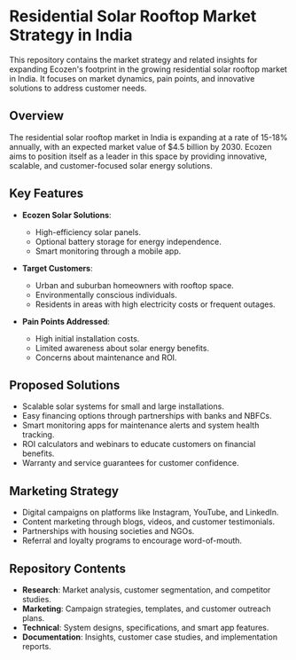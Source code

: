 # Residential Solar Rooftop Market Strategy in India

This repository contains the market strategy and related insights for expanding Ecozen's footprint in the growing residential solar rooftop market in India. It focuses on market dynamics, pain points, and innovative solutions to address customer needs.

## Overview

The residential solar rooftop market in India is expanding at a rate of 15-18% annually, with an expected market value of $4.5 billion by 2030. Ecozen aims to position itself as a leader in this space by providing innovative, scalable, and customer-focused solar energy solutions.

## Key Features

- **Ecozen Solar Solutions**:
  - High-efficiency solar panels.
  - Optional battery storage for energy independence.
  - Smart monitoring through a mobile app.

- **Target Customers**:
  - Urban and suburban homeowners with rooftop space.
  - Environmentally conscious individuals.
  - Residents in areas with high electricity costs or frequent outages.

- **Pain Points Addressed**:
  - High initial installation costs.
  - Limited awareness about solar energy benefits.
  - Concerns about maintenance and ROI.

## Proposed Solutions

- Scalable solar systems for small and large installations.
- Easy financing options through partnerships with banks and NBFCs.
- Smart monitoring apps for maintenance alerts and system health tracking.
- ROI calculators and webinars to educate customers on financial benefits.
- Warranty and service guarantees for customer confidence.

## Marketing Strategy

- Digital campaigns on platforms like Instagram, YouTube, and LinkedIn.
- Content marketing through blogs, videos, and customer testimonials.
- Partnerships with housing societies and NGOs.
- Referral and loyalty programs to encourage word-of-mouth.

## Repository Contents

- **Research**: Market analysis, customer segmentation, and competitor studies.
- **Marketing**: Campaign strategies, templates, and customer outreach plans.
- **Technical**: System designs, specifications, and smart app features.
- **Documentation**: Insights, customer case studies, and implementation reports.
